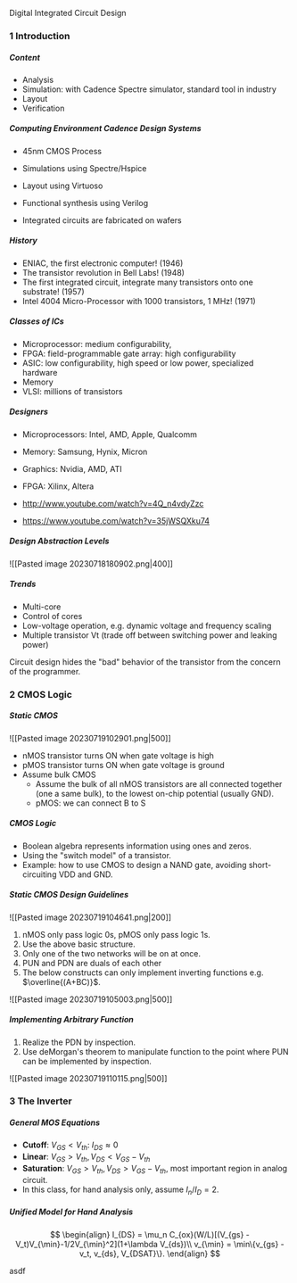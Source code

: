Digital Integrated Circuit Design

### 1 Introduction

##### Content

* Analysis
* Simulation: with Cadence Spectre simulator, standard tool in industry
* Layout
* Verification

##### Computing Environment Cadence Design Systems

* 45nm CMOS Process
* Simulations using Spectre/Hspice
* Layout using Virtuoso
* Functional synthesis using Verilog

* Integrated circuits are fabricated on wafers

##### History

* ENIAC, the first electronic computer! (1946)
* The transistor revolution in Bell Labs! (1948)
* The first integrated circuit, integrate many transistors onto one substrate! (1957)
* Intel 4004 Micro-Processor with 1000 transistors, 1 MHz! (1971)

##### Classes of ICs

* Microprocessor: medium configurability, 
* FPGA: field-programmable gate array: high configurability
* ASIC: low configurability, high speed or low power, specialized hardware
* Memory
* VLSI: millions of transistors

##### Designers

* Microprocessors: Intel, AMD, Apple, Qualcomm
* Memory: Samsung, Hynix, Micron
* Graphics: Nvidia, AMD, ATI
* FPGA: Xilinx, Altera

* http://www.youtube.com/watch?v=4Q_n4vdyZzc
* https://www.youtube.com/watch?v=35jWSQXku74

##### Design Abstraction Levels

![[Pasted image 20230718180902.png|400]]

##### Trends

* Multi-core
* Control of cores
* Low-voltage operation, e.g. dynamic voltage and frequency scaling
* Multiple transistor Vt (trade off between switching power and leaking power)

Circuit design hides the "bad" behavior of the transistor from the concern of the programmer.



### 2 CMOS Logic

##### Static CMOS

![[Pasted image 20230719102901.png|500]]

* nMOS transistor turns ON when gate voltage is high
* pMOS transistor turns ON when gate voltage is ground
* Assume bulk CMOS
	* Assume the bulk of all nMOS transistors are all connected together (one a same bulk), to the lowest on-chip potential (usually GND).
	* pMOS: we can connect B to S

##### CMOS Logic

* Boolean algebra represents information using ones and zeros.
* Using the "switch model" of a transistor.
* Example: how to use CMOS to design a NAND gate, avoiding short-circuiting VDD and GND.

##### Static CMOS Design Guidelines

![[Pasted image 20230719104641.png|200]]

1. nMOS only pass logic 0s, pMOS only pass logic 1s.
2. Use the above basic structure.
3. Only one of the two networks will be on at once.
4. PUN and PDN are duals of each other
5. The below constructs can only implement inverting functions e.g. $\overline{(A+BC)}$.

![[Pasted image 20230719105003.png|500]]

##### Implementing Arbitrary Function

1. Realize the PDN by inspection.
2. Use deMorgan's theorem to manipulate function to the point where PUN can be implemented by inspection.

![[Pasted image 20230719110115.png|500]]


### 3 The Inverter

##### General MOS Equations

* **Cutoff**: $V_{GS} < V_{th}$: $I_{DS} \approx 0$
* **Linear**: $V_{GS} > V_{th}, V_{DS} < V_{GS} - V_{th}$
* **Saturation**: $V_{GS} > V_{th}, V_{DS} > V_{GS} - V_{th}$, most important region in analog circuit.
* In this class, for hand analysis only, assume $I_n / I_D = 2$.

##### Unified Model for Hand Analysis

$$
\begin{align}
I_{DS} = \mu_n C_{ox}(W/L)[(V_{gs} - V_t)V_{\min}-1/2V_{\min}^2](1+\lambda V_{ds})\\
v_{\min} = \min\{v_{gs} - v_t, v_{ds}, V_{DSAT}\}.
\end{align}
$$

asdf